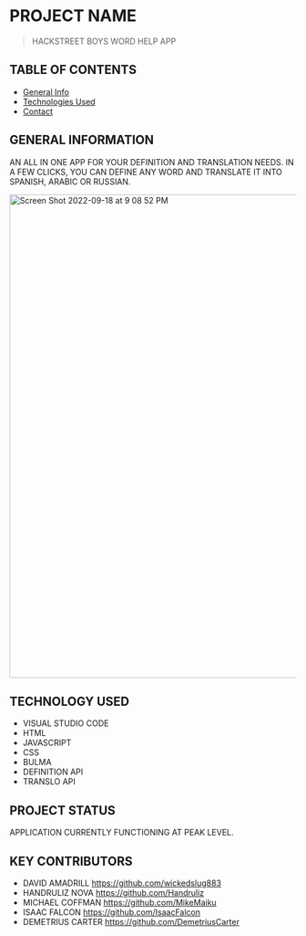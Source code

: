 # PROJECT NAME
> HACKSTREET BOYS WORD HELP APP 

## TABLE OF CONTENTS
* [General Info](#general-information)
* [Technologies Used](#technologies-used)
* [Contact](#contact)


## GENERAL INFORMATION
AN ALL IN ONE APP FOR YOUR DEFINITION AND TRANSLATION NEEDS. IN A FEW CLICKS, YOU CAN DEFINE ANY WORD AND TRANSLATE IT INTO SPANISH, ARABIC OR RUSSIAN. 



<img width="847" alt="Screen Shot 2022-09-18 at 9 08 52 PM" src="https://user-images.githubusercontent.com/108381693/190939530-39be2f9d-070f-4071-998a-89b605dd98e2.png">





## TECHNOLOGY USED
* VISUAL STUDIO CODE
* HTML
* JAVASCRIPT
* CSS
* BULMA
* DEFINITION API
* TRANSLO API

## PROJECT STATUS
APPLICATION CURRENTLY FUNCTIONING AT PEAK LEVEL.  


## KEY CONTRIBUTORS
* DAVID AMADRILL https://github.com/wickedslug883
* HANDRULIZ NOVA https://github.com/Handruliz
* MICHAEL COFFMAN https://github.com/MikeMaiku
* ISAAC FALCON https://github.com/IsaacFalcon
* DEMETRIUS CARTER https://github.com/DemetriusCarter
